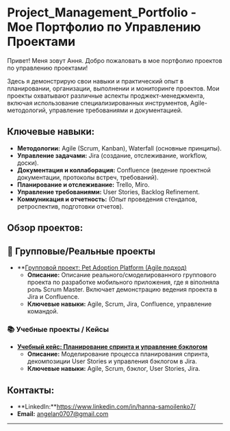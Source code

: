 # Project_Management_Portfolio - Мое Портфолио по Управлению Проектами

Привет! Меня зовут Ання. Добро пожаловать в мое портфолио проектов по управлению проектами!

Здесь я демонстрирую свои навыки и практический опыт в планировании, организации, выполнении и мониторинге проектов. Мои проекты охватывают различные аспекты проджект-менеджмента, включая использование специализированных инструментов, Agile-методологий, управление требованиями и документацией.

## Ключевые навыки:

* **Методологии:** Agile (Scrum, Kanban), Waterfall (основные принципы).
* **Управление задачами:** Jira (создание, отслеживание, workflow, доски).
* **Документация и коллаборация:** Confluence (ведение проектной документации, протоколы встреч, требований).
* **Планирование и отслеживание:**  Trello, Miro.
* **Управление требованиями:** User Stories, Backlog Refinement.
* **Коммуникация и отчетность:** (Опыт проведения стендапов, ретроспектив, подготовки отчетов).


## Обзор проектов:

## 👥 Групповые/Реальные проекты 
* **[Групповой проект: Pet Adoption Platform (Agile подход)](https://github.com/AngelAn0707/Project_Management_Portfolio/tree/main/Group_Project_Pet_Adoption_Platform)
    * **Описание:** Описание реального/смоделированного группового проекта по разработке мобильного приложения, где я віполняла роль Scrum Master. Включает демонстрацию ведения проекта в Jira и Confluence.
    * **Ключевые навыки:** Agile, Scrum, Jira, Confluence, управление командой.
 

### 📚 Учебные проекты / Кейсы
* **[Учебный кейс: Планирование спринта и управление бэклогом](Sprint_Planning_Case/README.md)**
    * **Описание:** Моделирование процесса планирования спринта, декомпозиции User Stories и управления бэклогом в Jira.
    * **Ключевые навыки:** Agile, Scrum, бэклог, User Stories, Jira.
## Контакты:

* **LinkedIn:**https://www.linkedin.com/in/hanna-samoilenko7/
* **Email:** angelan0707@gmail.com

---
